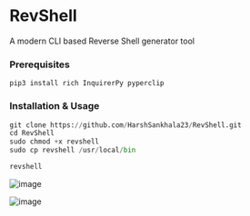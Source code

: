 # RevShell
A modern CLI based Reverse Shell generator tool

### Prerequisites 
```
pip3 install rich InquirerPy pyperclip
```

### Installation & Usage
```python
git clone https://github.com/HarshSankhala23/RevShell.git
cd RevShell
sudo chmod +x revshell
sudo cp revshell /usr/local/bin

revshell
```

![image](https://github.com/user-attachments/assets/d27163b5-2163-4459-9d3d-9db361a02770)


![image](https://github.com/user-attachments/assets/48990b06-e876-4655-9247-61ebbd86a18b)
